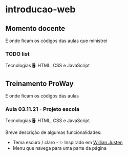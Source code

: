 # introducao-web

## Momento docente
É onde ficam os códigos das aulas que ministrei

### TODO list
Tecnologias 🖥: HTML, CSS e JavaScript


## Treinamento ProWay
É onde ficam os códigos das aulas


### Aula 03.11.21 - Projeto escola
Tecnologias 🖥: HTML, CSS e JavaScript

Breve descrição de algumas funcionalidades:
- Tema escuro / claro - ✨ Inspirado em [Willian Justen](https://willianjusten.com.br/adicionando-night-mode-no-seu-site)
- Menu que navega para uma parte da página
